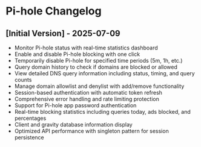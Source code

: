 # Pi-hole Changelog

## [Initial Version] - 2025-07-09

- Monitor Pi-hole status with real-time statistics dashboard
- Enable and disable Pi-hole blocking with one click
- Temporarily disable Pi-hole for specified time periods (5m, 1h, etc.)
- Query domain history to check if domains are blocked or allowed
- View detailed DNS query information including status, timing, and query counts
- Manage domain allowlist and denylist with add/remove functionality
- Session-based authentication with automatic token refresh
- Comprehensive error handling and rate limiting protection
- Support for Pi-hole app password authentication
- Real-time blocking statistics including queries today, ads blocked, and percentages
- Client and gravity database information display
- Optimized API performance with singleton pattern for session persistence